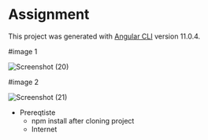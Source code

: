 # Assignment

This project was generated with [Angular CLI](https://github.com/angular/angular-cli) version 11.0.4.

#image 1

![Screenshot (20)](https://user-images.githubusercontent.com/60258353/107777141-7a406900-6d68-11eb-8a5f-424c77cd3c37.png)

#image 2

![Screenshot (21)](https://user-images.githubusercontent.com/60258353/107777155-7f051d00-6d68-11eb-89ae-5d34de1c3900.png)

* Prereqtiste
  * npm install after cloning project
  * Internet


